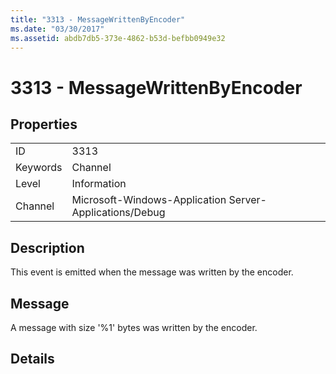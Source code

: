 ```yaml
---
title: "3313 - MessageWrittenByEncoder"
ms.date: "03/30/2017"
ms.assetid: abdb7db5-373e-4862-b53d-befbb0949e32
---
```

# 3313 - MessageWrittenByEncoder
## Properties  
  
|||  
|-|-|  
|ID|3313|  
|Keywords|Channel|  
|Level|Information|  
|Channel|Microsoft-Windows-Application Server-Applications/Debug|  
  
## Description  
 This event is emitted when the message was written by the encoder.  
  
## Message  
 A message with size '%1' bytes was written by the encoder.  
  
## Details
